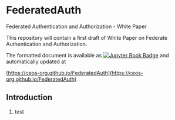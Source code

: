# FederatedAuth
Federated Authentication and Authorization - White Paper

This repository will contain a first draft of White Paper on Federate Authentication and Authorization.

The formatted document is available as [![Jupyter Book Badge](https://jupyterbook.org/badge.svg)](https://ceos-org.github.io/wgiss-cda) and automatically updated at

[https://ceos-org.github.io/FederatedAuth](https://ceos-org.github.io/FederatedAuth)


## Introduction
1. test
